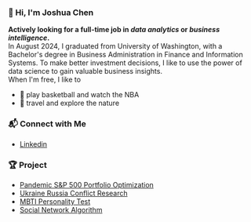 ### 👋 Hi, I'm Joshua Chen
**Actively looking for a full-time job in _data analytics_ or _business intelligence_.**  
In August 2024, I graduated from University of Washington, with a Bachelor's degree in Business Administration in Finance and Information Systems. To make better investment decisions, I like to use the power of data science to gain valuable business insights.  
When I'm free, I like to  
* 🏀 play basketball and watch the NBA
* 🚞 travel and explore the nature
### 📬 Connect with Me
* [Linkedin](https://www.linkedin.com/in/joshua-chen-a10359196/)  
### 🏆 Project
* [Pandemic S&P 500 Portfolio Optimization](https://github.com/jjchen805/pandemic-portfolio-optimization.git)
* [Ukraine Russia Conflict Research](https://github.com/jjchen805/Ukraine-Russia-Conflict-Research.git)
* [MBTI Personality Test](https://github.com/jjchen805/MBTI-Test.git)
* [Social Network Algorithm](https://github.com/jjchen805/Social-Network-Algorithm.git)
